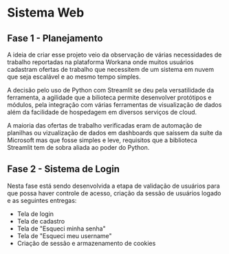 # Sistema Web

## Fase 1 - Planejamento

A ideia de criar esse projeto veio da observação de várias necessidades de trabalho reportadas na plataforma Workana onde muitos usuários cadastram ofertas de trabalho que necessitem de um sistema em nuvem que seja escalável e ao mesmo tempo simples.

A decisão pelo uso de Python com Streamlit se deu pela versatilidade da ferramenta, a agilidade que a bilioteca permite desenvolver protótipos e módulos, pela integração com várias ferramentas de visualização de dados além da facilidade de hospedagem em diversos serviços de cloud.

A maioria das ofertas de trabalho verificadas eram de automação de planilhas ou vizualização de dados em dashboards que saíssem da suíte da Microsoft mas que fosse simples e leve, requisitos que a biblioteca Streamlit tem de sobra aliada ao poder do Python.

## Fase 2 - Sistema de Login

Nesta fase está sendo desenvolvida a etapa de validação de usuários para que possa haver controle de acesso, criação da sessão de usuários logado e as seguintes entregas:

- Tela de login
- Tela de cadastro
- Tela de "Esqueci minha senha"
- Tela de "Esqueci meu username"
- Criação de sessão e armazenamento de cookies

